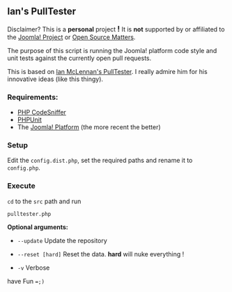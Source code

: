 ## Ian's PullTester
Disclaimer? This is a **personal** project **<big>!</big>** It is **not** supported by or affiliated to the [Joomla! Project](http://joomla.org) or [Open Source Matters](osm.org).

The purpose of this script is running the Joomla! platform code style and unit tests against the currently open pull requests.

This is based on [Ian McLennan's PullTester](https://github.com/ianmacl/pulltester). I really admire him for his innovative ideas (like this thingy).

### Requirements:

* [PHP CodeSniffer](http://pear.php.net/package/PHP_CodeSniffer)
* [PHPUnit](https://github.com/sebastianbergmann/phpunit)
* The [Joomla! Platform](https://github.com/joomla/joomla-platform) (the more recent the better)

### Setup
Edit the ```config.dist.php```, set the required paths and rename it to ```config.php```.

### Execute
```cd``` to the ```src``` path and run

```
pulltester.php
```

**Optional arguments:**

* ```--update``` Update the repository
* ```--reset [hard]``` Reset the data. **hard** will nuke everything !

* ```-v``` Verbose

have Fun ```=;)```


